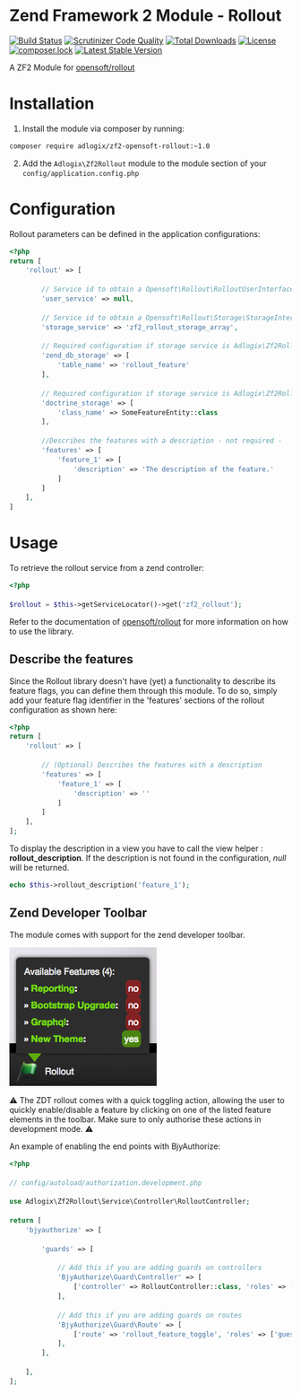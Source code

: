 Zend Framework 2 Module - Rollout
=======

[![Build Status](https://travis-ci.org/adlogix/zf2-opensoft-rollout.svg?branch=master)](https://travis-ci.org/adlogix/zf2-opensoft-rollout) [![Scrutinizer Code Quality](https://scrutinizer-ci.com/g/adlogix/zf2-opensoft-rollout/badges/quality-score.png?b=master)](https://scrutinizer-ci.com/g/adlogix/zf2-opensoft-rollout/?branch=master) [![Total Downloads](https://poser.pugx.org/adlogix/zf2-opensoft-rollout/downloads)](https://packagist.org/packages/adlogix/zf2-opensoft-rollout) [![License](https://poser.pugx.org/adlogix/zf2-opensoft-rollout/license)](https://packagist.org/packages/adlogix/zf2-opensoft-rollout) [![composer.lock](https://poser.pugx.org/adlogix/zf2-opensoft-rollout/composerlock)](https://packagist.org/packages/adlogix/zf2-opensoft-rollout) [![Latest Stable Version](https://poser.pugx.org/adlogix/zf2-opensoft-rollout/v/stable)](https://packagist.org/packages/adlogix/zf2-opensoft-rollout)

A ZF2 Module for [opensoft/rollout](https://github.com/opensoft/rollout)

# Installation

1. Install the module via composer by running:

```bash
composer require adlogix/zf2-opensoft-rollout:~1.0
```

2. Add the `Adlogix\Zf2Rollout` module to the module section of your `config/application.config.php`

# Configuration

Rollout parameters can be defined in the application configurations:

```php
<?php
return [
    'rollout' => [

        // Service id to obtain a Opensoft\Rollout\RolloutUserInterface instance
        'user_service' => null,

        // Service id to obtain a Opensoft\Rollout\Storage\StorageInterface instance
        'storage_service' => 'zf2_rollout_storage_array',

        // Required configuration if storage service is Adlogix\Zf2Rollout\Storage\ZendDbAdapterStorage
        'zend_db_storage' => [
            'table_name' => 'rollout_feature'
        ],

        // Required configuration if storage service is Adlogix\Zf2Rollout\Storage\Doctrine\DoctrineORMStorage
        'doctrine_storage' => [
            'class_name' => SomeFeatureEntity::class
        ],
        
        //Describes the features with a description - not required -
        'features' => [
            'feature_1' => [
                'description' => 'The description of the feature.' 
            ]
        ]
    ],
]
```

# Usage

To retrieve the rollout service from a zend controller:

```php
<?php

$rollout = $this->getServiceLocator()->get('zf2_rollout');
```

Refer to the documentation of [opensoft/rollout](https://github.com/opensoft/rollout) for more information on how to use the library.

## Describe the features

Since the Rollout library doesn't have (yet) a functionality to describe its feature flags, you can define them through this module. To do so, simply add your feature flag identifier in the 'features' sections of the rollout configuration as shown here:

```php
<?php
return [
    'rollout' => [
        
        // (Optional) Describes the features with a description
        'features' => [
            'feature_1' => [
                'description' => '' 
            ]
        ]
    ],
];
```

To display the description in a view you have to call the view helper : **rollout_description**. If the description is not found in the configuration, *null* will be returned.

```php
echo $this->rollout_description('feature_1');
```

## Zend Developer Toolbar

The module comes with support for the zend developer toolbar.

![zf2-adlogix-rollout zend developer tools](docs/rollout-zdt.png)

:warning: The ZDT rollout comes with a quick toggling action, allowing the user to quickly enable/disable a feature by clicking on one of the listed feature elements in the toolbar. Make sure to only authorise these actions in development mode. :warning:

An example of enabling the end points with BjyAuthorize:

```php
<?php

// config/autoload/authorization.development.php

use Adlogix\Zf2Rollout\Service\Controller\RolloutController;

return [
    'bjyauthorize' => [

        'guards' => [

            // Add this if you are adding guards on controllers
            'BjyAuthorize\Guard\Controller' => [
                ['controller' => RolloutController::class, 'roles' => ['guest','user']],
            ],

            // Add this if you are adding guards on routes
            'BjyAuthorize\Guard\Route' => [
                ['route' => 'rollout_feature_toggle', 'roles' => ['guest','user']],
            ],
        ],

    ],
];

```
